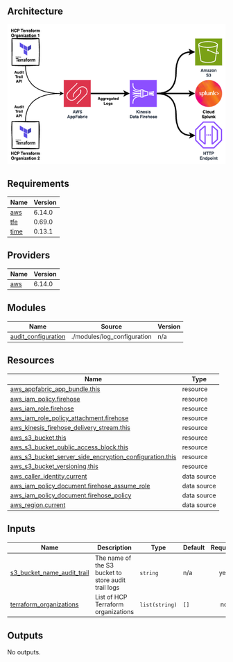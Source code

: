 ## Architecture

<picture>
  <source media="(prefers-color-scheme: dark)" srcset="images/architecture-dark.png">
  <source media="(prefers-color-scheme: light)" srcset="images/architecture-light.png">
  <img alt="Architecture" src="images/architecture-white.png">
</picture>

## Requirements

| Name | Version |
|------|---------|
| <a name="requirement_aws"></a> [aws](#requirement\_aws) | 6.14.0 |
| <a name="requirement_tfe"></a> [tfe](#requirement\_tfe) | 0.69.0 |
| <a name="requirement_time"></a> [time](#requirement\_time) | 0.13.1 |

## Providers

| Name | Version |
|------|---------|
| <a name="provider_aws"></a> [aws](#provider\_aws) | 6.14.0 |

## Modules

| Name | Source | Version |
|------|--------|---------|
| <a name="module_audit_configuration"></a> [audit\_configuration](#module\_audit\_configuration) | ./modules/log_configuration | n/a |

## Resources

| Name | Type |
|------|------|
| [aws_appfabric_app_bundle.this](https://registry.terraform.io/providers/hashicorp/aws/6.14.0/docs/resources/appfabric_app_bundle) | resource |
| [aws_iam_policy.firehose](https://registry.terraform.io/providers/hashicorp/aws/6.14.0/docs/resources/iam_policy) | resource |
| [aws_iam_role.firehose](https://registry.terraform.io/providers/hashicorp/aws/6.14.0/docs/resources/iam_role) | resource |
| [aws_iam_role_policy_attachment.firehose](https://registry.terraform.io/providers/hashicorp/aws/6.14.0/docs/resources/iam_role_policy_attachment) | resource |
| [aws_kinesis_firehose_delivery_stream.this](https://registry.terraform.io/providers/hashicorp/aws/6.14.0/docs/resources/kinesis_firehose_delivery_stream) | resource |
| [aws_s3_bucket.this](https://registry.terraform.io/providers/hashicorp/aws/6.14.0/docs/resources/s3_bucket) | resource |
| [aws_s3_bucket_public_access_block.this](https://registry.terraform.io/providers/hashicorp/aws/6.14.0/docs/resources/s3_bucket_public_access_block) | resource |
| [aws_s3_bucket_server_side_encryption_configuration.this](https://registry.terraform.io/providers/hashicorp/aws/6.14.0/docs/resources/s3_bucket_server_side_encryption_configuration) | resource |
| [aws_s3_bucket_versioning.this](https://registry.terraform.io/providers/hashicorp/aws/6.14.0/docs/resources/s3_bucket_versioning) | resource |
| [aws_caller_identity.current](https://registry.terraform.io/providers/hashicorp/aws/6.14.0/docs/data-sources/caller_identity) | data source |
| [aws_iam_policy_document.firehose_assume_role](https://registry.terraform.io/providers/hashicorp/aws/6.14.0/docs/data-sources/iam_policy_document) | data source |
| [aws_iam_policy_document.firehose_policy](https://registry.terraform.io/providers/hashicorp/aws/6.14.0/docs/data-sources/iam_policy_document) | data source |
| [aws_region.current](https://registry.terraform.io/providers/hashicorp/aws/6.14.0/docs/data-sources/region) | data source |

## Inputs

| Name | Description | Type | Default | Required |
|------|-------------|------|---------|:--------:|
| <a name="input_s3_bucket_name_audit_trail"></a> [s3\_bucket\_name\_audit\_trail](#input\_s3\_bucket\_name\_audit\_trail) | The name of the S3 bucket to store audit trail logs | `string` | n/a | yes |
| <a name="input_terraform_organizations"></a> [terraform\_organizations](#input\_terraform\_organizations) | List of HCP Terraform organizations | `list(string)` | `[]` | no |

## Outputs

No outputs.
